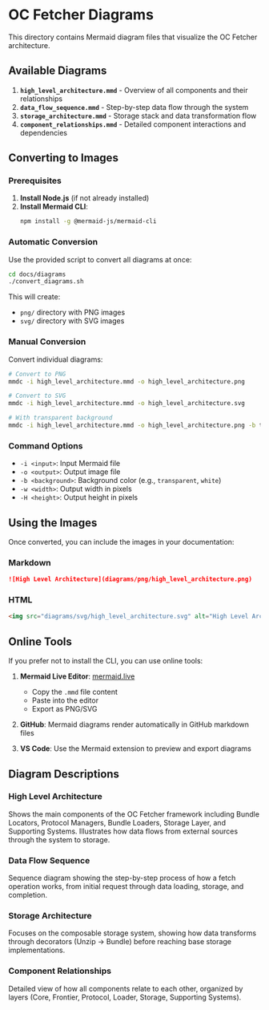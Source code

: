 # OC Fetcher Diagrams

This directory contains Mermaid diagram files that visualize the OC Fetcher architecture.

## Available Diagrams

1. **`high_level_architecture.mmd`** - Overview of all components and their relationships
2. **`data_flow_sequence.mmd`** - Step-by-step data flow through the system
3. **`storage_architecture.mmd`** - Storage stack and data transformation flow
4. **`component_relationships.mmd`** - Detailed component interactions and dependencies

## Converting to Images

### Prerequisites

1. **Install Node.js** (if not already installed)
2. **Install Mermaid CLI**:
   ```bash
   npm install -g @mermaid-js/mermaid-cli
   ```

### Automatic Conversion

Use the provided script to convert all diagrams at once:

```bash
cd docs/diagrams
./convert_diagrams.sh
```

This will create:
- `png/` directory with PNG images
- `svg/` directory with SVG images

### Manual Conversion

Convert individual diagrams:

```bash
# Convert to PNG
mmdc -i high_level_architecture.mmd -o high_level_architecture.png

# Convert to SVG
mmdc -i high_level_architecture.mmd -o high_level_architecture.svg

# With transparent background
mmdc -i high_level_architecture.mmd -o high_level_architecture.png -b transparent
```

### Command Options

- `-i <input>`: Input Mermaid file
- `-o <output>`: Output image file
- `-b <background>`: Background color (e.g., `transparent`, `white`)
- `-w <width>`: Output width in pixels
- `-H <height>`: Output height in pixels

## Using the Images

Once converted, you can include the images in your documentation:

### Markdown
```markdown
![High Level Architecture](diagrams/png/high_level_architecture.png)
```

### HTML
```html
<img src="diagrams/svg/high_level_architecture.svg" alt="High Level Architecture" />
```

## Online Tools

If you prefer not to install the CLI, you can use online tools:

1. **Mermaid Live Editor**: [mermaid.live](https://mermaid.live)
   - Copy the `.mmd` file content
   - Paste into the editor
   - Export as PNG/SVG

2. **GitHub**: Mermaid diagrams render automatically in GitHub markdown files

3. **VS Code**: Use the Mermaid extension to preview and export diagrams

## Diagram Descriptions

### High Level Architecture
Shows the main components of the OC Fetcher framework including Bundle Locators, Protocol Managers, Bundle Loaders, Storage Layer, and Supporting Systems. Illustrates how data flows from external sources through the system to storage.

### Data Flow Sequence
Sequence diagram showing the step-by-step process of how a fetch operation works, from initial request through data loading, storage, and completion.

### Storage Architecture
Focuses on the composable storage system, showing how data transforms through decorators (Unzip → Bundle) before reaching base storage implementations.

### Component Relationships
Detailed view of how all components relate to each other, organized by layers (Core, Frontier, Protocol, Loader, Storage, Supporting Systems).
